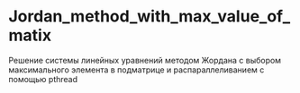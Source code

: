 # Jordan_method_with_max_value_of_matix
Решение системы линейных уравнений методом Жордана с выбором максимального элемента в подматрице и распараллеливанием с помощью pthread 
